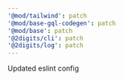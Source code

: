 ```yaml
---
'@mod/tailwind': patch
'@mod/base-gql-codegen': patch
'@mod/base': patch
'@2digits/cli': patch
'@2digits/log': patch
---
```


Updated eslint config
